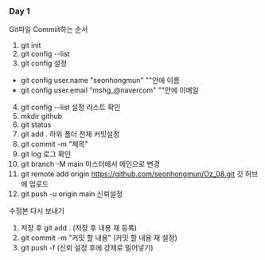 ### Day 1

Git파일 Commiit하는 순서
1. git init
2. git config --list
3. git config 설정 
  - git config user.name "seonhongmun" ""안에 이름
  - git config user.email "mshg_@navercom" ""안에 이메일
4. git config --list 설정 리스트 확인 
5. mkdir github
6. git status 
7. git add . 하위 폴더 전체 커밋설정
8. git commit -m "제목"
9. git log 로그 확인
10. git branch -M main 마스터에서 메인으로 변경 
11. git remote add origin https://github.com/seonhongmun/Oz_08.git 깃 허브에 업로드 
12. git push -u origin main 신뢰설정

수정본 다시 보내기 
1. 저장 후 git add . (저장 후 내용 재 등록)
2. git commit -m "커밋 할 내용" (커밋 할 내용 재 설정)
3. git push -f (신뢰 설정 후에 강제로 밀어넣기)